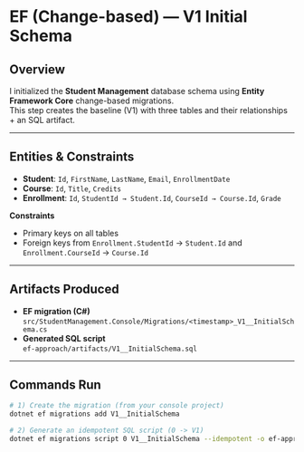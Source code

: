# EF (Change-based) — V1 Initial Schema

## Overview
I initialized the **Student Management** database schema using **Entity Framework Core** change-based migrations.  
This step creates the baseline (V1) with three tables and their relationships + an SQL artifact.

---

## Entities & Constraints
- **Student**: `Id`, `FirstName`, `LastName`, `Email`, `EnrollmentDate`
- **Course**: `Id`, `Title`, `Credits`
- **Enrollment**: `Id`, `StudentId → Student.Id`, `CourseId → Course.Id`, `Grade`

**Constraints**
- Primary keys on all tables
- Foreign keys from `Enrollment.StudentId` → `Student.Id` and `Enrollment.CourseId` → `Course.Id`

---

## Artifacts Produced
- **EF migration (C#)**  
  `src/StudentManagement.Console/Migrations/<timestamp>_V1__InitialSchema.cs`
- **Generated SQL script**  
  `ef-approach/artifacts/V1__InitialSchema.sql`

---

## Commands Run
```bash
# 1) Create the migration (from your console project)
dotnet ef migrations add V1__InitialSchema

# 2) Generate an idempotent SQL script (0 -> V1)
dotnet ef migrations script 0 V1__InitialSchema --idempotent -o ef-approach/artifacts/V1__InitialSchema.sql

